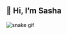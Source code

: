 ## 👋 Hi, I’m Sasha
![snake gif](https://github.com/SashaCreate/snk/raw/output/github-contribution-grid-snake.svg)
